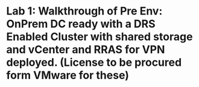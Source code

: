 # Lab 1: Walkthrough of Pre Env: OnPrem DC ready with a DRS Enabled Cluster with shared storage and vCenter and RRAS for VPN deployed. (License to be procured form VMware for these)